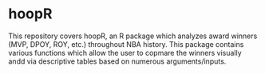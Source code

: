 # hoopR
This repository covers hoopR, an R package which analyzes award winners (MVP, DPOY, ROY, etc.) throughout NBA history. This package contains various functions which allow the user to copmare the winners visually andd via descriptive tables based on numerous arguments/inputs.
